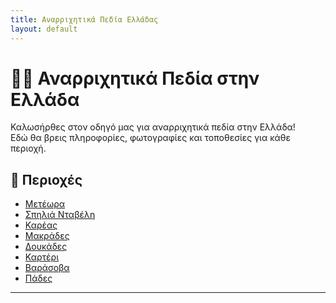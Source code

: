 ```yaml
---
title: Αναρριχητικά Πεδία Ελλάδας
layout: default
---
```


# 🧗‍♀️ Αναρριχητικά Πεδία στην Ελλάδα

Καλωσήρθες στον οδηγό μας για αναρριχητικά πεδία στην Ελλάδα!  
Εδώ θα βρεις πληροφορίες, φωτογραφίες και τοποθεσίες για κάθε περιοχή.

## 📍 Περιοχές

- [Μετέωρα](meteora)
- [Σπηλιά Νταβέλη](daveli)
- [Καρέας](kareas)
- [Μακράδες](Makrades.md)
- [Δουκάδες](Doukades)
- [Καρτέρι](Karteri)
- [Βαράσοβα](Varasova)
- [Πάδες](Pades)

---

